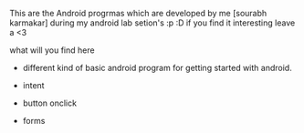 This are the Android progrmas which are developed by me [sourabh karmakar] during my android lab setion's :p :D if you find it interesting leave a <3 

what will you find here 
- different kind of basic android program for getting started with android.

- intent
- button onclick
- forms